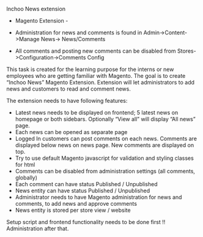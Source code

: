 Inchoo News extension

- Magento Extension -

- Administration for news and comments is found in Admin->Content->Manage News-> News/Comments

- All comments and posting new comments can be disabled from Stores->Configuration->Comments Config

This task is created for the learning purpose for the interns or new employees who are getting familiar with Magento. The goal is to create “Inchoo News” Magento Extension. Extension will let administrators to add news and customers to read and comment news.

The extension needs to have following features:


- Latest news needs to be displayed on frontend; 5 latest news on homepage or both sidebars. Optionally “View all” will display “All news” page.
- Each news can be opened as separate page
- Logged In customers can post comments on each news. Comments are displayed below news on news page. New comments are displayed on top.
- Try to use default Magento javascript for validation and styling classes for html
- Comments can be disabled from administration settings (all comments, globally)
- Each comment can have status Published / Unpublished
- News entity can have status Published / Unpublished
- Administrator needs to have Magento administration for news and comments, to add news and approve comments
- News entity is stored per store view / website

Setup script and frontend functionality needs to be done first !! Administration after that.
